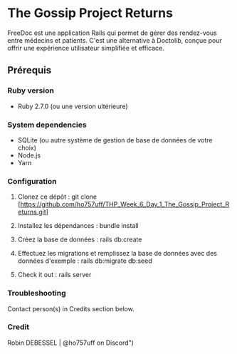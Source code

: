 # The Gossip Project Returns

FreeDoc est une application Rails qui permet de gérer des rendez-vous entre médecins et patients. C'est une alternative à Doctolib, conçue pour offrir une expérience utilisateur simplifiée et efficace.

## Prérequis

### Ruby version
- Ruby 2.7.0 (ou une version ultérieure)

### System dependencies
- SQLite (ou autre système de gestion de base de données de votre choix)
- Node.js
- Yarn

### Configuration
1. Clonez ce dépôt :
git clone [https://github.com/ho757uff/THP_Week_6_Day_1_The_Gossip_Project_Returns.git]

2. Installez les dépendances :
bundle install

3. Créez la base de données :
rails db:create

4. Effectuez les migrations et remplissez la base de données avec des données d'exemple :
rails db:migrate db:seed

5. Check it out :
rails server


### Troubleshooting
Contact person(s) in Credits section below.

### Credit
Robin DEBESSEL | @ho757uff on Discord")